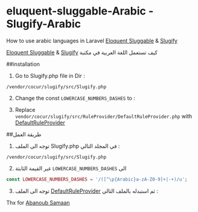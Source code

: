 # eluquent-sluggable-Arabic - Slugify-Arabic

How to use arabic languages in Laravel [Eloquent Sluggable](https://github.com/cviebrock/eloquent-sluggable) & [Slugify](https://github.com/cocur/slugify)

[Eloquent Sluggable](https://github.com/cviebrock/eloquent-sluggable) & [Slugify](https://github.com/cocur/slugify) كيف تستعمل اللغة العربية في مكتبة

##installation 

1. Go to Slugify.php file in Dir :

 ```
/vendor/cocur/slugify/src/Slugify.php
```
    
2. Change the const `LOWERCASE_NUMBERS_DASHES` to :


3. Replace `vendor/cocur/slugify/src/RuleProvider/DefaultRuleProvider.php` with [DefaultRuleProvider](https://github.com/nodekits/eluquent-sluggable-arabic/blob/master/DefaultRuleProvider.php)


##طريقة العمل

1. توجه الى الملف Slugify.php  في المجلد التالي : 
 ```
/vendor/cocur/slugify/src/Slugify.php
```
    
2. غير القيمة الثابتة `LOWERCASE_NUMBERS_DASHES` الى 
  
 ```php
const LOWERCASE_NUMBERS_DASHES = '/([^\p{Arabic}a-zA-Z0-9]+|-+)/u';  
```

3. توجه الى الملف [DefaultRuleProvider](https://github.com/nodekits/eluquent-sluggable-arabic/blob/master/DefaultRuleProvider.php) ثم استبدله بالملف التالي : 


Thx for [Abanoub Samaan](https://github.com/abanoubsamaan)
